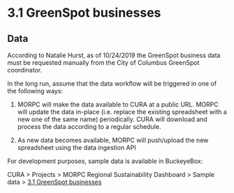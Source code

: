 # 3.1 GreenSpot businesses

## Data

According to Natalie Hurst, as of 10/24/2019 the GreenSpot business data must be requested manually from the City of Columbus GreenSpot coordinator.  

In the long run, assume that the data workflow will be triggered in one of the following ways:

  1. MORPC will make the data available to CURA at a public URL.  MORPC will update the data in-place (i.e. replace the existing spreadsheet with a new one of the same name) periodically.  CURA will download and process the data according to a regular schedule.

  2. As new data becomes available, MORPC will push/upload the new spreadsheet using the data ingestion API

For development purposes, sample data is available in BuckeyeBox:

CURA > Projects > MORPC Regional Sustainability Dashboard > Sample data > [3.1 GreenSpot businesses](https://osu.box.com/s/0rwve4g360p0ycds4c4h34mge7tjndom)
